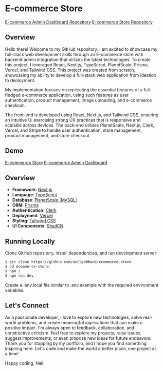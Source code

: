 # E-commerce Store

[E-commerce Admin Dashboard Repository](https://github.com/neilgebhard/ecommerce-admin)
[E-commerce Store Repository](https://github.com/neilgebhard/ecommerce-store)

## Overview

Hello there! Welcome to my GitHub repository. I am excited to showcase my full-stack web development skills through an E-commerce store with backend admin integration that utilizes the latest technologies. To create this project, I leveraged React, Next.js, TypeScript, PlanetScale, Prisma, Vercel, and Tailwind CSS. This project was created from scratch, showcasing my ability to develop a full-stack web application from ideation to deployment.

My implementation focuses on replicating the essential features of a full-fledged e-commerce application, using such features as user authentication, product management, image uploading, and e-commerce checkout.

The front-end is developed using React, Next.js, and Tailwind CSS, ensuring an intuitive UI exercising strong UX practices that is responsive and scalable across devices. The back-end utilizes PlanetScale, Next.js, Clerk, Vercel, and Stripe to handle user authentication, store management, product management, and store checkout.

## Demo

[E-commerce Store](https://ecommerce-store-nine-eosin.vercel.app/)
[E-commerce Admin Dashboard](https://ecommerce-admin-kappa-indol.vercel.app/)

## Overview

- **Framework**: [Next.js](https://nextjs.org/)
- **Language**: [TypeScript](https://www.typescriptlang.org/)
- **Database**: [PlanetScale (MySQL)](https://planetscale.com/)
- **ORM**: [Prisma](https://www.prisma.io/)
- **Authentication**: [Clerk](https://clerk.com/)
- **Deployment**: [Vercel](https://vercel.com)
- **Styling**: [Tailwind CSS](https://tailwindcss.com/)
- **UI Components**: [ShadCN](https://ui.shadcn.com/)

## Running Locally

Clone GitHub repository, install dependencies, and run development server:

```bash
$ git clone https://github.com/neilgebhard/ecommerce-store
$ cd ecommerce-store
$ npm i
$ npm run dev
```

Create a .env.local file similar to .env.example with the required environment variables.

## Let's Connect

As a passionate developer, I love to explore new technologies, solve real-world problems, and create meaningful applications that can make a positive impact. I'm always open to feedback, collaboration, and constructive criticism. Feel free to explore my projects, raise issues, suggest improvements, or even propose new ideas for future endeavors. Thank you for stopping by my portfolio, and I hope you find something inspiring here. Let's code and make the world a better place, one project at a time!

Happy coding,
Neil
